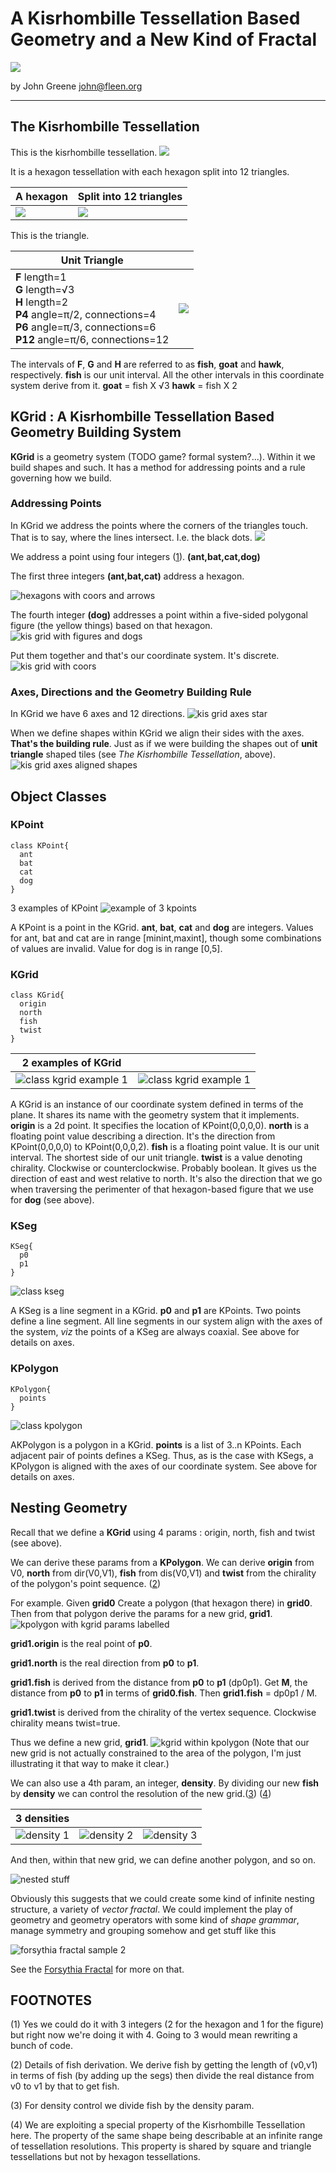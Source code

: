# A Kisrhombille Tessellation Based Geometry and a New Kind of Fractal

![](https://github.com/johnalexandergreene/Geom_Kisrhombille/raw/master/doc/pix/headerdecoration.png)

by John Greene john@fleen.org

---

## The Kisrhombille Tessellation

This is the kisrhombille tessellation.
![](https://github.com/johnalexandergreene/Geom_Kisrhombille/raw/master/doc/pix/kisrhombilletessellation.png)

It is a hexagon tessellation with each hexagon split into 12 triangles. 

| A hexagon | Split into 12 triangles   |
| --- | --- |
| ![](https://github.com/johnalexandergreene/Geom_Kisrhombille/raw/master/doc/pix/hexunsplitty.png) | ![](https://github.com/johnalexandergreene/Geom_Kisrhombille/raw/master/doc/pix/hexsplitty.png) |

This is the triangle.

| Unit Triangle |   |
|---|---|
|   **F** length=1<br>**G** length=√3<br>**H** length=2<br>**P4** angle=π/2, connections=4<br>**P6** angle=π/3, connections=6<br>**P12** angle=π/6, connections=12  | ![](https://github.com/johnalexandergreene/Geom_Kisrhombille/raw/master/doc/pix/unittriangle.png) |

The intervals of **F**, **G** and **H** are referred to as **fish**, **goat** and **hawk**, respectively. 
**fish** is our unit interval. All the other intervals in this coordinate system derive from it.
**goat** = fish X √3
**hawk** = fish X 2

## KGrid : A Kisrhombille Tessellation Based Geometry Building System

**KGrid** is a geometry system (TODO game? formal system?...). Within it we build shapes and such. It has a method for addressing points and a rule governing how we build.

### Addressing Points

In KGrid we address the points where the corners of the triangles touch. That is to say, where the lines intersect. I.e. the black dots.
![](https://github.com/johnalexandergreene/Geom_Kisrhombille/raw/master/doc/pix/kiswithdottedintersections.png)

We address a point using four integers ([1](TODO)). 
**(ant,bat,cat,dog)**

The first three integers **(ant,bat,cat)** address a hexagon. 

<!--

![hexagons with coors](https://github.com/johnalexandergreene/Geom_Kisrhombille/raw/master/doc/pix/hexagonswithcoors.png) 

## ie ##

-->


![hexagons with coors and arrows](https://github.com/johnalexandergreene/Geom_Kisrhombille/raw/master/doc/pix/hexgridwithcoorsandarrows.png)

The fourth integer **(dog)** addresses a point within a five-sided polygonal figure (the yellow things) based on that hexagon.
![kis grid with figures and dogs](https://github.com/johnalexandergreene/Geom_Kisrhombille/raw/master/doc/pix/kisgridfiguresanddogs.png)

Put them together and that's our coordinate system. It's discrete.
![kis grid with coors](https://github.com/johnalexandergreene/Geom_Kisrhombille/raw/master/doc/pix/kisgridwithcoors.png)

### Axes, Directions and the Geometry Building Rule

In KGrid we have 6 axes and 12 directions. 
![kis grid axes star](https://github.com/johnalexandergreene/Geom_Kisrhombille/raw/master/doc/pix/gridaxesstar.png)

When we define shapes within KGrid we align their sides with the axes. 
**That's the building rule**. Just as if we were building the shapes out of **unit triangle** shaped tiles (see *The Kisrhombille Tessellation*, above).
![kis grid axes aligned shapes](https://github.com/johnalexandergreene/Geom_Kisrhombille/raw/master/doc/pix/gridwithaxesalignedshapes.png)

## Object Classes

### KPoint
 
    class KPoint{
      ant
      bat
      cat
      dog
    }

3 examples of KPoint
![example of 3 kpoints](https://github.com/johnalexandergreene/Geom_Kisrhombille/raw/master/doc/pix/exampleof3kpoints.png) 

A KPoint is a point in the KGrid.
**ant**, **bat**, **cat** and **dog** are integers.
Values for ant, bat and cat are in range \[minint,maxint\], though some combinations of values are invalid.
Value for dog is in range \[0,5\].

### KGrid

    class KGrid{
      origin
      north
      fish
      twist
    }
    
| 2 examples of KGrid | |
| --- | --- |
| ![class kgrid example 1](https://github.com/johnalexandergreene/Geom_Kisrhombille/raw/master/doc/pix/classkgridexample2.png) | ![class kgrid example 1](https://github.com/johnalexandergreene/Geom_Kisrhombille/raw/master/doc/pix/classkgridexample3.png) |
    
A KGrid is an instance of our coordinate system defined in terms of the plane. It shares its name with the geometry system that it implements. 
**origin** is a 2d point. It specifies the location of KPoint(0,0,0,0).
**north** is a floating point value describing a direction. It's the direction from KPoint(0,0,0,0) to KPoint(0,0,0,2).
**fish** is a floating point value. It is our unit interval. The shortest side of our unit triangle. 
**twist** is a value denoting chirality. Clockwise or counterclockwise. Probably boolean. It gives us the direction of east and west relative to north. It's also the direction that we go when traversing the perimenter of that hexagon-based figure that we use for **dog** (see above).

### KSeg

    KSeg{
      p0
      p1
    }

![class kseg](https://github.com/johnalexandergreene/Geom_Kisrhombille/raw/master/doc/pix/segs000.png)
    
A KSeg is a line segment in a KGrid.
**p0** and **p1** are KPoints. Two points define a line segment. All line segments in our system align with the axes of the system, *viz* the points of a KSeg are always coaxial. See above for details on axes.

### KPolygon

    KPolygon{
      points
    }

![class kpolygon](https://github.com/johnalexandergreene/Geom_Kisrhombille/raw/master/doc/pix/kgridandkpolygons.png)
    
AKPolygon is a polygon in a KGrid.
**points** is a list of 3..n KPoints. Each adjacent pair of points defines a KSeg. Thus, as is the case with KSegs, a KPolygon is aligned with the axes of our coordinate system. See above for details on axes.

## Nesting Geometry

Recall that we define a **KGrid** using 4 params : origin, north, fish and twist (see above).

We can derive these params from a **KPolygon**. We can derive **origin** from V0, **north** from dir(V0,V1), **fish** from dis(V0,V1) and **twist** from the chirality of the polygon's point sequence. ([2]())

For example.
Given **grid0**
Create a polygon (that hexagon there) in **grid0**. 
Then from that polygon derive the params for a new grid, **grid1**.
![kpolygon with kgrid params labelled](https://github.com/johnalexandergreene/Geom_Kisrhombille/raw/master/doc/pix/grid_polygon_newgridparams.png)

**grid1.origin** is the real point of **p0**.

**grid1.north** is the real direction from **p0** to **p1**.

**grid1.fish** is derived from the distance from **p0** to **p1** (dp0p1).  Get **M**, the distance from **p0** to **p1** in terms of **grid0.fish**.
Then **grid1.fish** = dp0p1 / M.

**grid1.twist** is derived from the chirality of the vertex sequence. Clockwise chirality means twist=true.

Thus we define a new grid, **grid1**.
![kgrid within kpolygon](https://github.com/johnalexandergreene/Geom_Kisrhombille/raw/master/doc/pix/gridinpolygoningrid.png)
(Note that our new grid is not actually constrained to the area of the polygon, I'm just illustrating it that way to make it clear.)

We can also use a 4th param, an integer, **density**. By dividing our new **fish** by **density** we can control the resolution of the new grid.([3]()) ([4]())

| 3 densities | | |
| --- | --- | --- |
| ![density 1](https://github.com/johnalexandergreene/Geom_Kisrhombille/raw/master/doc/pix/kgridhexagondensity1.png) | ![density 2](https://github.com/johnalexandergreene/Geom_Kisrhombille/raw/master/doc/pix/kgridhexagondensity2.png) | ![density 3](https://github.com/johnalexandergreene/Geom_Kisrhombille/raw/master/doc/pix/kgridhexagondensity3.png) |

And then, within that new grid, we can define another polygon, and so on.

![nested stuff](https://github.com/johnalexandergreene/Geom_Kisrhombille/raw/master/doc/pix/nestedstuff.png)

Obviously this suggests that we could create some kind of infinite nesting structure, a variety of *vector fractal*. We could implement the play of geometry and geometry operators with some kind of *shape grammar*, manage symmetry and grouping somehow and get stuff like this

 ![forsythia fractal sample 2](https://github.com/johnalexandergreene/Geom_Kisrhombille/raw/master/doc/pix/ffsample2.png)

See the [Forsythia Fractal](https://github.com/johnalexandergreene/Forsythia/tree/master/app/grammarEditor) for more on that.

## FOOTNOTES

(1) Yes we could do it with 3 integers (2 for the hexagon and 1 for the figure) but right now we're doing it with 4. Going to 3 would mean rewriting a bunch of code.

(2) Details of fish derivation. We derive fish by getting the length of (v0,v1) in terms of fish (by adding up the segs) then divide the real distance from v0 to v1 by that to get fish.

(3) For density control we divide fish by the density param.

(4) We are exploiting a special property of the Kisrhombille Tessellation here. The property of the same shape being describable at an infinite range of tessellation resolutions. This property is shared by square and triangle tessellations but not by hexagon tessellations.







